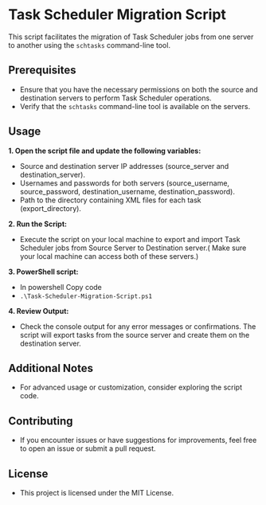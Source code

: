 # Task Scheduler Migration Script

This script facilitates the migration of Task Scheduler jobs from one server to another using the `schtasks` command-line tool.

## Prerequisites

- Ensure that you have the necessary permissions on both the source and destination servers to perform Task Scheduler operations.
- Verify that the `schtasks` command-line tool is available on the servers.

## Usage

**1. Open the script file and update the following variables:**
- Source and destination server IP addresses (source_server and destination_server).
- Usernames and passwords for both servers (source_username, source_password, destination_username, destination_password).
- Path to the directory containing XML files for each task (export_directory).

**2. Run the Script:**
- Execute the script on your local machine to export and import Task Scheduler jobs from Source Server to Destination server.( Make sure your local machine can access both of these servers.)

**3. PowerShell script:**
- In powershell Copy code
- ```.\Task-Scheduler-Migration-Script.ps1```

**4. Review Output:**
- Check the console output for any error messages or confirmations. The script will export tasks from the source server and create them on the destination server.

## Additional Notes
- For advanced usage or customization, consider exploring the script code.

## Contributing
- If you encounter issues or have suggestions for improvements, feel free to open an issue or submit a pull request.

## License
- This project is licensed under the MIT License.
